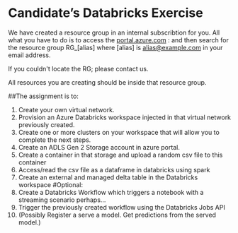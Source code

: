 # Candidate’s Databricks Exercise 

We have created a resource group in an internal subscribtion for you. All what you have to do is to access the [portal.azure.com](https://portal.azure.com) : and then search for the resource group RG_[alias] where [alias] is alias@example.com in your email address.

If you couldn't locate the RG; please contact us.

All resources you are creating should be inside that resource group.

##The assignment is to:
1. Create your own virtual network.
1. Provision an Azure Databricks workspace injected in that virtual network previously created.
1. Create one or more clusters on your workspace that will allow you to complete the next steps.
1. Create an ADLS Gen 2 Storage account in azure portal.
1. Create a container in that storage and upload a random csv file to this container
1. Access/read the csv file as a dataframe in databricks using spark 
1. Create an external and managed delta table in the Databricks workspace 
   #Optional:
1. Create a Databricks Workflow which triggers a notebook with a streaming scenario perhaps… 
1. Trigger the previously created workflow using the Databricks Jobs API 
1. (Possibly Register a serve a model. Get predictions from the served model.) 
